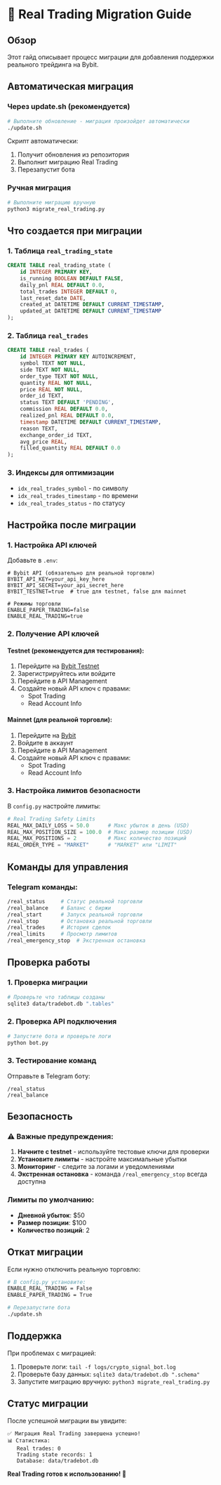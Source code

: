 # 🚀 Real Trading Migration Guide

## Обзор

Этот гайд описывает процесс миграции для добавления поддержки реального трейдинга на Bybit.

## Автоматическая миграция

### Через update.sh (рекомендуется)

```bash
# Выполните обновление - миграция произойдет автоматически
./update.sh
```

Скрипт автоматически:
1. Получит обновления из репозитория
2. Выполнит миграцию Real Trading
3. Перезапустит бота

### Ручная миграция

```bash
# Выполните миграцию вручную
python3 migrate_real_trading.py
```

## Что создается при миграции

### 1. Таблица `real_trading_state`
```sql
CREATE TABLE real_trading_state (
    id INTEGER PRIMARY KEY,
    is_running BOOLEAN DEFAULT FALSE,
    daily_pnl REAL DEFAULT 0.0,
    total_trades INTEGER DEFAULT 0,
    last_reset_date DATE,
    created_at DATETIME DEFAULT CURRENT_TIMESTAMP,
    updated_at DATETIME DEFAULT CURRENT_TIMESTAMP
);
```

### 2. Таблица `real_trades`
```sql
CREATE TABLE real_trades (
    id INTEGER PRIMARY KEY AUTOINCREMENT,
    symbol TEXT NOT NULL,
    side TEXT NOT NULL,
    order_type TEXT NOT NULL,
    quantity REAL NOT NULL,
    price REAL NOT NULL,
    order_id TEXT,
    status TEXT DEFAULT 'PENDING',
    commission REAL DEFAULT 0.0,
    realized_pnl REAL DEFAULT 0.0,
    timestamp DATETIME DEFAULT CURRENT_TIMESTAMP,
    reason TEXT,
    exchange_order_id TEXT,
    avg_price REAL,
    filled_quantity REAL DEFAULT 0.0
);
```

### 3. Индексы для оптимизации
- `idx_real_trades_symbol` - по символу
- `idx_real_trades_timestamp` - по времени
- `idx_real_trades_status` - по статусу

## Настройка после миграции

### 1. Настройка API ключей

Добавьте в `.env`:
```env
# Bybit API (обязательно для реальной торговли)
BYBIT_API_KEY=your_api_key_here
BYBIT_API_SECRET=your_api_secret_here
BYBIT_TESTNET=true  # true для testnet, false для mainnet

# Режимы торговли
ENABLE_PAPER_TRADING=false
ENABLE_REAL_TRADING=true
```

### 2. Получение API ключей

#### Testnet (рекомендуется для тестирования):
1. Перейдите на [Bybit Testnet](https://testnet.bybit.com/)
2. Зарегистрируйтесь или войдите
3. Перейдите в API Management
4. Создайте новый API ключ с правами:
   - Spot Trading
   - Read Account Info

#### Mainnet (для реальной торговли):
1. Перейдите на [Bybit](https://www.bybit.com/)
2. Войдите в аккаунт
3. Перейдите в API Management
4. Создайте новый API ключ с правами:
   - Spot Trading
   - Read Account Info

### 3. Настройка лимитов безопасности

В `config.py` настройте лимиты:
```python
# Real Trading Safety Limits
REAL_MAX_DAILY_LOSS = 50.0      # Макс убыток в день (USD)
REAL_MAX_POSITION_SIZE = 100.0  # Макс размер позиции (USD)
REAL_MAX_POSITIONS = 2          # Макс количество позиций
REAL_ORDER_TYPE = "MARKET"      # "MARKET" или "LIMIT"
```

## Команды для управления

### Telegram команды:
```bash
/real_status     # Статус реальной торговли
/real_balance    # Баланс с биржи
/real_start      # Запуск реальной торговли
/real_stop       # Остановка реальной торговли
/real_trades     # История сделок
/real_limits     # Просмотр лимитов
/real_emergency_stop  # Экстренная остановка
```

## Проверка работы

### 1. Проверка миграции
```bash
# Проверьте что таблицы созданы
sqlite3 data/tradebot.db ".tables"
```

### 2. Проверка API подключения
```bash
# Запустите бота и проверьте логи
python bot.py
```

### 3. Тестирование команд
Отправьте в Telegram боту:
```
/real_status
/real_balance
```

## Безопасность

### ⚠️ Важные предупреждения:

1. **Начните с testnet** - используйте тестовые ключи для проверки
2. **Установите лимиты** - настройте максимальные убытки
3. **Мониторинг** - следите за логами и уведомлениями
4. **Экстренная остановка** - команда `/real_emergency_stop` всегда доступна

### Лимиты по умолчанию:
- **Дневной убыток**: $50
- **Размер позиции**: $100
- **Количество позиций**: 2

## Откат миграции

Если нужно отключить реальную торговлю:

```bash
# В config.py установите:
ENABLE_REAL_TRADING = False
ENABLE_PAPER_TRADING = True

# Перезапустите бота
./update.sh
```

## Поддержка

При проблемах с миграцией:

1. Проверьте логи: `tail -f logs/crypto_signal_bot.log`
2. Проверьте базу данных: `sqlite3 data/tradebot.db ".schema"`
3. Запустите миграцию вручную: `python3 migrate_real_trading.py`

## Статус миграции

После успешной миграции вы увидите:
```
✅ Миграция Real Trading завершена успешно!
📊 Статистика:
   Real trades: 0
   Trading state records: 1
   Database: data/tradebot.db
```

**Real Trading готов к использованию! 🚀**
